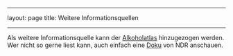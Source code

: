 
---
layout: page
title: Weitere Informationsquellen


---

Als weitere Informationsquelle kann der [Alkoholatlas](https://www.dkfz.de/de/tabakkontrolle/download/Publikationen/sonstVeroeffentlichungen/Alkoholatlas-Deutschland-2017_Doppelseiten.pdf) hinzugezogen werden. Wer nicht so gerne liest kann, auch einfach eine [Doku](http://www.ndr.de/fernsehen/sendungen/45_min/Die-Deutschen-und-der-Alkohol,sendung641256.html)  von NDR anschauen.
